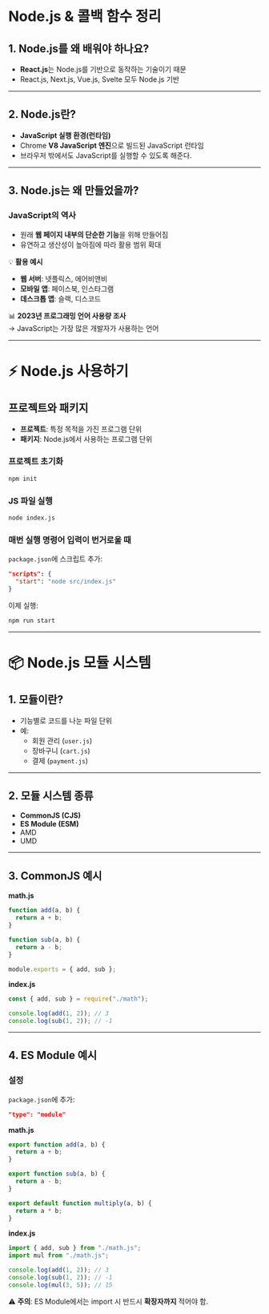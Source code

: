 #  Node.js & 콜백 함수 정리

## 1. Node.js를 왜 배워야 하나요?
- **React.js**는 Node.js를 기반으로 동작하는 기술이기 때문
- React.js, Next.js, Vue.js, Svelte 모두 Node.js 기반

---

## 2. Node.js란?
- **JavaScript 실행 환경(런타임)**
- Chrome **V8 JavaScript 엔진**으로 빌드된 JavaScript 런타임
- 브라우저 밖에서도 JavaScript를 실행할 수 있도록 해준다.

---

## 3. Node.js는 왜 만들었을까?

### JavaScript의 역사
- 원래 **웹 페이지 내부의 단순한 기능**을 위해 만들어짐
- 유연하고 생산성이 높아짐에 따라 활용 범위 확대

💡 **활용 예시**
- **웹 서버**: 넷플릭스, 에어비앤비
- **모바일 앱**: 페이스북, 인스타그램
- **데스크톱 앱**: 슬랙, 디스코드

📊 **2023년 프로그래밍 언어 사용량 조사**  
→ JavaScript는 가장 많은 개발자가 사용하는 언어

---

# ⚡ Node.js 사용하기

## 프로젝트와 패키지
- **프로젝트**: 특정 목적을 가진 프로그램 단위
- **패키지**: Node.js에서 사용하는 프로그램 단위

### 프로젝트 초기화
```bash
npm init
```

### JS 파일 실행
```bash
node index.js
```

### 매번 실행 명령어 입력이 번거로울 때
`package.json`에 스크립트 추가:
```json
"scripts": {
  "start": "node src/index.js"
}
```

이제 실행:
```bash
npm run start
```

---

# 📦 Node.js 모듈 시스템

## 1. 모듈이란?
- 기능별로 코드를 나눈 파일 단위
- 예:
  - 회원 관리 (`user.js`)
  - 장바구니 (`cart.js`)
  - 결제 (`payment.js`)

---

## 2. 모듈 시스템 종류
- **CommonJS (CJS)**
- **ES Module (ESM)**
- AMD
- UMD

---

## 3. CommonJS 예시
**math.js**
```js
function add(a, b) {
  return a + b;
}

function sub(a, b) {
  return a - b;
}

module.exports = { add, sub };
```

**index.js**
```js
const { add, sub } = require("./math");

console.log(add(1, 2)); // 3
console.log(sub(1, 2)); // -1
```

---

## 4. ES Module 예시

### 설정
`package.json`에 추가:
```json
"type": "module"
```

**math.js**
```js
export function add(a, b) {
  return a + b;
}

export function sub(a, b) {
  return a - b;
}

export default function multiply(a, b) {
  return a * b;
}
```

**index.js**
```js
import { add, sub } from "./math.js";
import mul from "./math.js";

console.log(add(1, 2)); // 3
console.log(sub(1, 2)); // -1
console.log(mul(3, 5)); // 15
```

⚠ **주의**: ES Module에서는 import 시 반드시 **확장자까지** 적어야 함.
